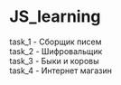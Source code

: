 # JS_learning
task_1 - Сборщик писем <br>
task_2 - Шифровальщик <br>
task_3 - Быки и коровы <br>
task_4 - Интернет магазин
